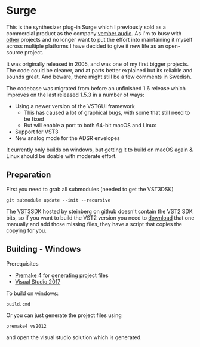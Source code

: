 # Surge

This is the synthesizer plug-in Surge which I previously sold as a commercial product as the company [vember audio](http://vemberaudio.se). 
As I'm to busy with [other](http://bitwig.com) projects and no longer want to put the effort into maintaining it myself across multiple platforms I have decided to give it new life as an open-source project.

It was originally released in 2005, and was one of my first bigger projects. The code could be cleaner, and at parts better explained but its reliable and sounds great. And beware, there might still be a few comments in Swedish.

The codebase was migrated from before an unfinished 1.6 release which improves on the last released 1.5.3 in a number of ways:

* Using a newer version of the VSTGUI framework
  * This has caused a lot of graphical bugs, with some that still need to be fixed
  * But will enable a port to both 64-bit macOS and Linux
* Support for VST3
* New analog mode for the ADSR envelopes   

It currently only builds on windows, but getting it to build on macOS again & Linux should be doable with moderate effort.

## Preparation

First you need to grab all submodules (needed to get the VST3DSK)

```
git submodule update --init --recursive
```

The [VST3SDK](https://github.com/steinbergmedia/vst3sdk) hosted by steinberg on github doesn't contain the VST2 SDK bits, so if you want to build the VST2 version you need to [download](https://www.steinberg.net/vst3sdk) that one manually and add those missing files, they have a script that copies the copying for you.

## Building - Windows

Prerequisites

* [Premake 4](https://premake.github.io/download.html#v4) for generating project files
* [Visual Studio 2017](https://visualstudio.microsoft.com/downloads/)

To build on windows:

```
build.cmd
```

Or you can just generate the project files using

```
premake4 vs2012
```

and open the visual studio solution which is generated.